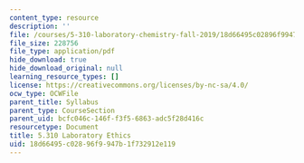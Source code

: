 ```yaml
---
content_type: resource
description: ''
file: /courses/5-310-laboratory-chemistry-fall-2019/18d66495c02896f9947b1f732912e119_MIT5_310F19_ethics.pdf
file_size: 228756
file_type: application/pdf
hide_download: true
hide_download_original: null
learning_resource_types: []
license: https://creativecommons.org/licenses/by-nc-sa/4.0/
ocw_type: OCWFile
parent_title: Syllabus
parent_type: CourseSection
parent_uid: bcfc046c-146f-f3f5-6863-adc5f28d416c
resourcetype: Document
title: 5.310 Laboratory Ethics
uid: 18d66495-c028-96f9-947b-1f732912e119
---
```

